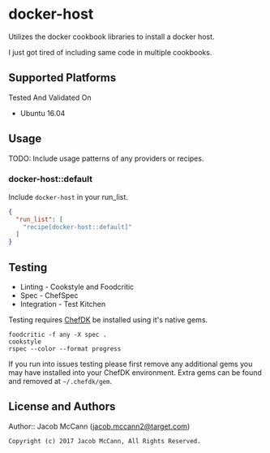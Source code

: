 # docker-host

Utilizes the docker cookbook libraries to install a docker host.

I just got tired of including same code in multiple cookbooks.

## Supported Platforms

Tested And Validated On
- Ubuntu 16.04

## Usage

TODO: Include usage patterns of any providers or recipes.

### docker-host::default

Include `docker-host` in your run_list.

```json
{
  "run_list": [
    "recipe[docker-host::default]"
  ]
}
```

## Testing

* Linting - Cookstyle and Foodcritic
* Spec - ChefSpec
* Integration - Test Kitchen

Testing requires [ChefDK](https://downloads.chef.io/chef-dk/) be installed using it's native gems.

```
foodcritic -f any -X spec .
cookstyle
rspec --color --format progress
```

If you run into issues testing please first remove any additional gems you may
have installed into your ChefDK environment.  Extra gems can be found and removed
at `~/.chefdk/gem`.

## License and Authors

Author:: Jacob McCann (<jacob.mccann2@target.com>)

```text
Copyright (c) 2017 Jacob McCann, All Rights Reserved.
```
